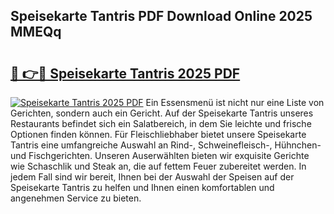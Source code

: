 ## Speisekarte Tantris PDF Download Online 2025 MMEQq

# <h2><a href="http://gc8rf7.nevu.top/?p=Speisekarte+Tantris">🔗 👉🔴 Speisekarte Tantris 2025 PDF</a></h2>

[![Speisekarte Tantris 2025 PDF](https://i.imgur.com/dBaPXMq.png)](http://gc8rf7.nevu.top/?p=Speisekarte+Tantris)
Ein Essensmenü ist nicht nur eine Liste von Gerichten, sondern auch ein Gericht. Auf der Speisekarte Tantris unseres Restaurants befindet sich ein Salatbereich, in dem Sie leichte und frische Optionen finden können. Für Fleischliebhaber bietet unsere Speisekarte Tantris eine umfangreiche Auswahl an Rind-, Schweinefleisch-, Hühnchen- und Fischgerichten. Unseren Auserwählten bieten wir exquisite Gerichte wie Schaschlik und Steak an, die auf fettem Feuer zubereitet werden. In jedem Fall sind wir bereit, Ihnen bei der Auswahl der Speisen auf der Speisekarte Tantris zu helfen und Ihnen einen komfortablen und angenehmen Service zu bieten.
